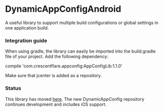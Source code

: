 # DynamicAppConfigAndroid

A useful library to support multiple build configurations or global settings in one application build.


### Integration guide
When using gradle, the library can easily be imported into the build.gradle file of your project. Add the following dependency:

compile 'com.crescentflare.appconfig:AppConfigLib:1.1.0'

Make sure that jcenter is added as a repository.


### Status

This library has moved [here](https://github.com/crescentflare/DynamicAppConfig). The new DynamicAppConfig repository continues development and includes iOS support.
